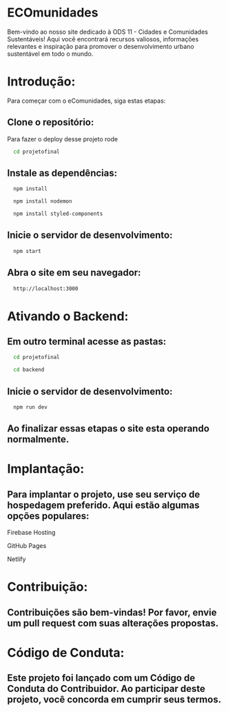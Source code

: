 # ECOmunidades
Bem-vindo ao nosso site dedicado à ODS 11 - Cidades e Comunidades Sustentáveis! Aqui você encontrará recursos valiosos, informações relevantes e inspiração para promover o desenvolvimento urbano sustentável em todo o mundo.
# Introdução:

Para começar com o eComunidades, siga estas etapas:


## Clone o repositório:

Para fazer o deploy desse projeto rode

```bash
  cd projetofinal
```

## Instale as dependências:

```bash
  npm install
```

```bash
  npm install nodemon
```

```bash
  npm install styled-components
```

## Inicie o servidor de desenvolvimento:
```bash
  npm start
```

## Abra o site em seu navegador:
```bash
  http://localhost:3000
```

# Ativando o Backend:

 ## Em outro terminal acesse as pastas:

```bash
  cd projetofinal
```
```bash
  cd backend
```

## Inicie o servidor de desenvolvimento:

```bash
  npm run dev
```

## Ao finalizar essas etapas o site esta operando normalmente.

# Implantação:

 ## Para implantar o projeto, use seu serviço de hospedagem preferido. Aqui estão algumas opções populares:

Firebase Hosting

GitHub Pages

Netlify

# Contribuição:

## Contribuições são bem-vindas! Por favor, envie um pull request com suas alterações propostas.

# Código de Conduta:

## Este projeto foi lançado com um Código de Conduta do Contribuidor. Ao participar deste projeto, você concorda em cumprir seus termos.